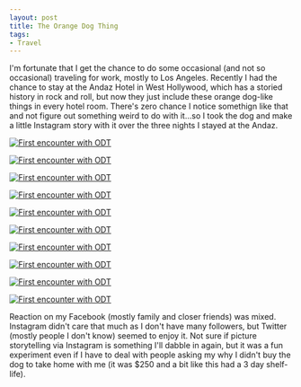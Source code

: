 ```yaml
---
layout: post
title: The Orange Dog Thing
tags:
- Travel
---
```


I'm fortunate that I get the chance to do some occasional (and not so occasional) traveling for work, mostly to Los Angeles. Recently I had the chance to stay at the Andaz Hotel in West Hollywood, which has a storied history in rock and roll, but now they just include these orange dog-like things in every hotel room. There's zero chance I notice somethign like that and not figure out something weird to do with it...so I took the dog and make a little Instagram story with it over the three nights I stayed at the Andaz.

[![First encounter with ODT](/public/img/orangedogthing/001.jpg)](https://www.instagram.com/p/--THAgAihh/)

[![First encounter with ODT](/public/img/orangedogthing/002.jpg)](https://www.instagram.com/p/--bhw-Aiu1/)

[![First encounter with ODT](/public/img/orangedogthing/003.jpg)](https://www.instagram.com/p/--1AwMAihF/)

[![First encounter with ODT](/public/img/orangedogthing/004.jpg)](https://www.instagram.com/p/-_2T3ogiqU/)

[![First encounter with ODT](/public/img/orangedogthing/005.jpg)](https://www.instagram.com/p/_BOuO7Aih9/)

[![First encounter with ODT](/public/img/orangedogthing/006.jpg)](https://www.instagram.com/p/_CVPqMAikn/)

[![First encounter with ODT](/public/img/orangedogthing/007.jpg)](https://www.instagram.com/p/_D3o4iAip9/)

[![First encounter with ODT](/public/img/orangedogthing/008.jpg)](https://www.instagram.com/p/_FH8c4girE/)

[![First encounter with ODT](/public/img/orangedogthing/009.jpg)](https://www.instagram.com/p/_FIz13gisd/)

[![First encounter with ODT](/public/img/orangedogthing/010.jpg)](https://www.instagram.com/p/_FODPGAilz/)

Reaction on my Facebook (mostly family and closer friends) was mixed. Instagram didn't care that much as I don't have many followers, but Twitter (mostly people I don't know) seemed to enjoy it. Not sure if picture storytelling via Instagram is something I'll dabble in again, but it was a fun experiment even if I have to deal with people asking my why I didn't buy the dog to take home with me (it was $250 and a bit like this had a 3 day shelf-life).